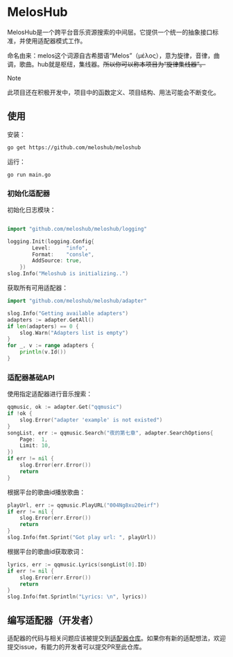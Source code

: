 # MelosHub

MelosHub是一个跨平台音乐资源搜索的中间层。它提供一个统一的抽象接口标准，并使用适配器模式工作。

命名由来：melos这个词源自古希腊语“Melos”（μέλος），意为旋律，音律，曲调，歌曲。hub就是枢纽，集线器。~~所以你可以称本项目为“旋律集线器”。~~

> [!NOTE]
> 此项目还在积极开发中，项目中的函数定义、项目结构、用法可能会不断变化。

## 使用

安装：

```bash
go get https://github.com/meloshub/meloshub
```

运行：

```
go run main.go
```

### 初始化适配器

初始化日志模块：

```go

import "github.com/meloshub/meloshub/logging"

logging.Init(logging.Config{
		Level:     "info",
		Format:    "consle",
		AddSource: true,
	})
slog.Info("Meloshub is initializing..")
```

获取所有可用适配器：

```go
import "github.com/meloshub/meloshub/adapter"

slog.Info("Getting available adapters")
adapters := adapter.GetAll()
if len(adapters) == 0 {
    slog.Warn("Adapters list is empty")
}
for _, v := range adapters {
    println(v.Id())
}
```

### 适配器基础API

使用指定适配器进行音乐搜索：

```go
qqmusic, ok := adapter.Get("qqmusic")
if !ok {
	slog.Error("adapter 'example' is not existed")
}
songList, err := qqmusic.Search("夜的第七章", adapter.SearchOptions{
	Page:  1,
	Limit: 10,
})
if err != nil {
	slog.Error(err.Error())
	return
}
```

根据平台的歌曲id播放歌曲：

```go
playUrl, err := qqmusic.PlayURL("004Ng8xu20eirf")
if err != nil {
	slog.Error(err.Error())
	return
}
slog.Info(fmt.Sprint("Got play url: ", playUrl))
```

根据平台的歌曲id获取歌词：

```go
lyrics, err := qqmusic.Lyrics(songList[0].ID)
if err != nil {
	slog.Error(err.Error())
	return
}
slog.Info(fmt.Sprintln("Lyrics: \n", lyrics))
```

## 编写适配器（开发者）

适配器的代码与相关问题应该被提交到[适配器仓库](https://github.com/meloshub/meloshub-adapters)。如果你有新的适配想法，欢迎提交issue，有能力的开发者可以提交PR至此仓库。

